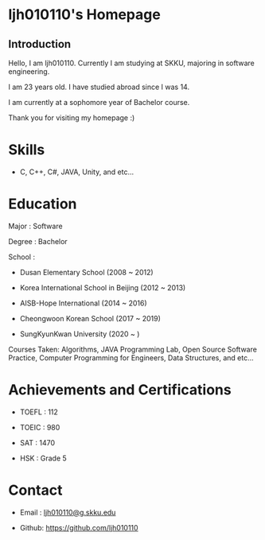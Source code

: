 # ljh010110's Homepage

## Introduction

Hello, I am ljh010110. Currently I am studying at SKKU, majoring in software engineering.

I am 23 years old. I have studied abroad since I was 14.

I am currently at a sophomore year of Bachelor course.

Thank you for visiting my homepage :)


# Skills

- C, C++, C#, JAVA, Unity, and etc...

# Education

Major  : Software

Degree : Bachelor

School : 

- Dusan Elementary School (2008 ~ 2012)

- Korea International School in Beijing (2012 ~ 2013)
         
- AISB-Hope International (2014 ~ 2016)
         
- Cheongwoon Korean School (2017 ~ 2019)

- SungKyunKwan University (2020 ~ )

Courses Taken: Algorithms, JAVA Programming Lab, Open Source Software Practice, Computer Programming for Engineers, Data Structures, and etc...

# Achievements and Certifications

- TOEFL : 112

- TOEIC : 980

- SAT   : 1470

- HSK   : Grade 5

# Contact

- Email : ljh010110@g.skku.edu

- Github: https://github.com/ljh010110
